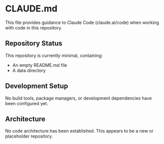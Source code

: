 # CLAUDE.md

This file provides guidance to Claude Code (claude.ai/code) when working with code in this repository.

## Repository Status

This repository is currently minimal, containing:
- An empty README.md file
- A data directory

## Development Setup

No build tools, package managers, or development dependencies have been configured yet.

## Architecture

No code architecture has been established. This appears to be a new or placeholder repository.